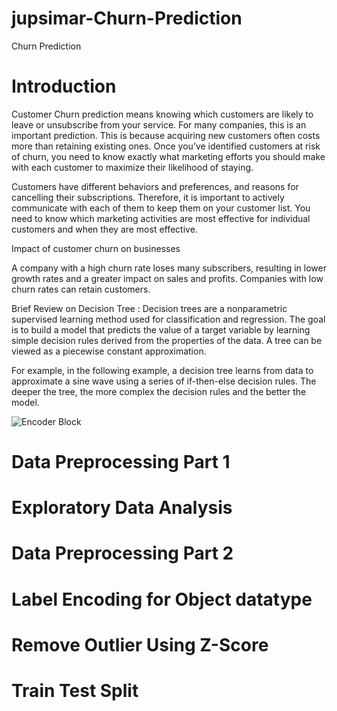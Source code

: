 # jupsimar-Churn-Prediction
Churn Prediction
# Introduction
Customer Churn prediction means knowing which customers are likely to leave or unsubscribe from your service. For many companies, this is an important prediction. This is because acquiring new customers often costs more than retaining existing ones. Once you’ve identified customers at risk of churn, you need to know exactly what marketing efforts you should make with each customer to maximize their likelihood of staying.

Customers have different behaviors and preferences, and reasons for cancelling their subscriptions. Therefore, it is important to actively communicate with each of them to keep them on your customer list. You need to know which marketing activities are most effective for individual customers and when they are most effective.

Impact of customer churn on businesses

A company with a high churn rate loses many subscribers, resulting in lower growth rates and a greater impact on sales and profits. Companies with low churn rates can retain customers.

Brief Review on Decision Tree :
Decision trees are a nonparametric supervised learning method used for classification and regression. The goal is to build a model that predicts the value of a target variable by learning simple decision rules derived from the properties of the data. A tree can be viewed as a piecewise constant approximation.

For example, in the following example, a decision tree learns from data to approximate a sine wave using a series of if-then-else decision rules. The deeper the tree, the more complex the decision rules and the better the model.

![Encoder Block](https://editor.analyticsvidhya.com/uploads/67709decision%20tree2.png)
# Data Preprocessing Part 1
# Exploratory Data Analysis
# Data Preprocessing Part 2
# Label Encoding for Object datatype
# Remove Outlier Using Z-Score
# Train Test Split

